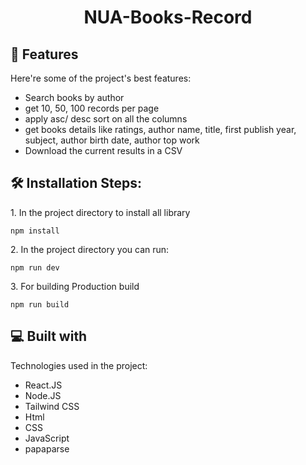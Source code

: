 <h1 align="center" id="title">NUA-Books-Record</h1>

<!-- <p id="description">Introducing our innovative WeatherExplorer app, your go-to companion for real-time weather updates tailored to your favorite cities! Whether you're planning a weekend getaway, scheduling outdoor activities, or just staying informed about the conditions around the world.</p> -->


<h2>🧐 Features</h2>

Here're some of the project's best features:

*   Search books by author
*   get 10, 50, 100 records per page
*   apply asc/ desc sort on all the columns
*   get books details like ratings, author name, title, first publish year, subject, author birth date, author top work
*   Download the current results in a CSV


<h2>🛠️ Installation Steps:</h2>

<p>1. In the project directory to install all library</p>

```
npm install
```

<p>2. In the project directory you can run:</p>

```
npm run dev
```

<p>3. For building Production build</p>

```
npm run build
```

  
  
<h2>💻 Built with</h2>

Technologies used in the project:

*   React.JS
*   Node.JS
*   Tailwind CSS
*   Html
*   CSS
*   JavaScript
*   papaparse

<!-- <h2>Project Screenshots:</h2>

<span><img src="https://github.com/akashpawar43/Qilo/blob/master/src/assets/page1.png" alt="project-screenshot" ></span>

<h2>Page 2:</h2>
<span><img src="https://github.com/akashpawar43/Qilo/blob/master/src/assets/page21.png" alt="project-screenshot" ></span>
<span><img src="https://github.com/akashpawar43/Qilo/blob/master/src/assets/page22.png" alt="project-screenshot" ></span>
<span><img src="https://github.com/akashpawar43/Qilo/blob/master/src/assets/page23.png" alt="project-screenshot" ></span>

<h2>Page 3:</h2>
<span><img src="https://github.com/akashpawar43/Qilo/blob/master/src/assets/page3.png" alt="project-screenshot" ></span> -->

